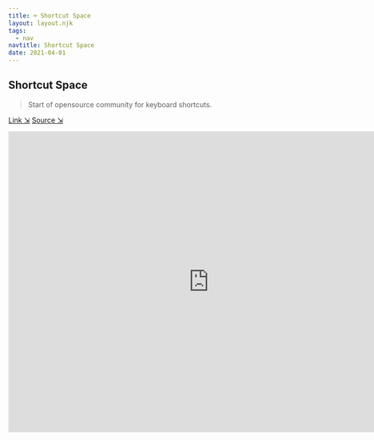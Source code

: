 ```yaml
---
title: ⌨️ Shortcut Space
layout: layout.njk
tags:
  - nav
navtitle: Shortcut Space
date: 2021-04-01
---
```


## Shortcut Space

> Start of opensource community for keyboard shortcuts.

[Link ⇲](https://www.shortcut.space) [Source ⇲](https://www.github.com/tgifelix/shortcutspace)

<!-- markdownlint-disable MD033 -->

<iframe src="https://shortcut.space" style="border: 1px solid rgba(0, 0, 0, 0.1);" width="800" height="600"></iframe>
